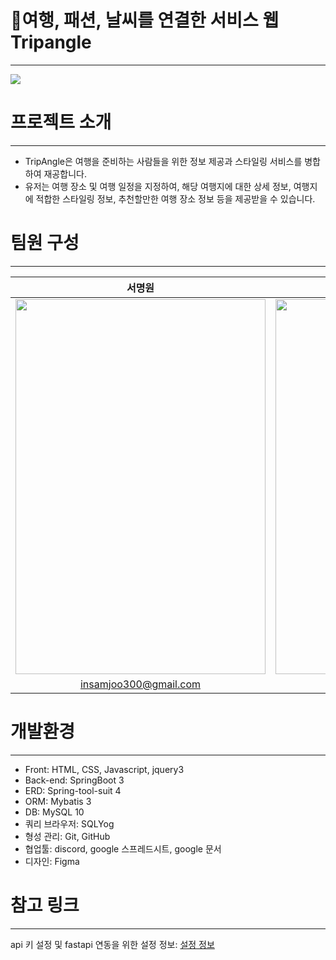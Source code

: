 # 🛫여행, 패션, 날씨를 연결한 서비스 웹 Tripangle
___

![](https://velog.velcdn.com/images/insamju300/post/829f1d9e-b53a-4d35-b945-9288fcf07ff9/image.png)


# 프로젝트 소개
___
* TripAngle은 여행을 준비하는 사람들을 위한 정보 제공과 스타일링 서비스를 병합하여 재공합니다.
*  유저는 여행 장소 및 여행 일정을 지정하여, 해당 여행지에 대한 상세 정보, 여행지에 적합한 스타일링 정보, 추천할만한 여행 장소 정보 등을 제공받을 수 있습니다.


# 팀원 구성
___
|서명원|장윤린|윤가연|신규섭|
|:---:|:---:|:---:|:---:|
|<img src="https://velog.velcdn.com/images/yunlinit/post/03484ed2-c09c-415c-b78c-bd098012aa8b/image.jpg" width="400" height="600"/> |<img src="https://velog.velcdn.com/images/yunlinit/post/1260ec4b-492c-41dc-9606-d9f2a8e4ca95/image.jpg" width="400" height="600"/>|<img src="https://velog.velcdn.com/images/yunlinit/post/1ee12c41-2fee-4f8c-991d-0f05538a93df/image.jpg" width="400" height="600"/>|<img src="https://velog.velcdn.com/images/yunlinit/post/e11db386-253c-4de1-94cd-908cd7c5ab74/image.jpg" width="400" height="600"/>|
|insamjoo300@gmail.com|yunlinit@gmail.com|yungayeon223gmail.com|tlstlsrbrb11@gmail.com|



#  개발환경
___
* Front: HTML, CSS, Javascript, jquery3
* Back-end: SpringBoot 3
* ERD: Spring-tool-suit 4
* ORM: Mybatis 3
* DB: MySQL 10
* 쿼리 브라우저: SQLYog
* 형성 관리: Git, GitHub
* 협업툴: discord, google 스프레드시트, google 문서
* 디자인: Figma

#   참고 링크
___
api 키 설정 및 fastapi 연동을 위한 설정 정보: [설정 정보](https://velog.io/@insamju300/python-fastapi-%EC%97%B0%EA%B4%80%EA%B8%B0%EB%8A%A5-%EC%9E%91%EB%8F%99%EC%9D%84-%EC%9C%84%ED%95%9C-%EC%84%9C%EB%B2%84-%EC%9E%91%EB%8F%99%EB%B0%A9%EB%B2%95-%EC%97%B0%EA%B3%84)
